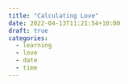 ```yaml
---
title: "Calculating Love"
date: 2022-04-13T11:21:54+10:00
draft: true
categories:
  - learning
  - love
  - date 
  - time
---
```

